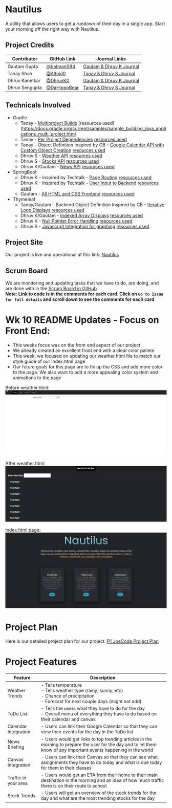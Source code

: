 # Nautilus
A utility that allows users to get a rundown of their day in a single app. Start your morning off the right way with Nautilus.

## Project Credits
Contributor | GitHub Link | Journal Links
----------- | ----------- | -------------
Gautam Gupta | [@batman084](https://github.com/batman084) | [Gautam & Dhruv K Journal](https://docs.google.com/document/d/1tCDVj-Cb-zR5BkXZF6V9x2aPzR__5qMSUu2iNDu2oko/edit?usp=sharing)
Tanay Shah | [@Altoid0](https://github.com/Altoid0) | [Tanay & Dhruv S Journal](https://docs.google.com/document/d/1g60S7gscwpYl4oalQHzpsQa1RahPRVd42iXyDRPMrnE/edit?usp=sharing)
Dhruv Kanetkar | [@DhruvK0](https://github.com/DhruvK0) | [Gautam & Dhruv K Journal](https://docs.google.com/document/d/1tCDVj-Cb-zR5BkXZF6V9x2aPzR__5qMSUu2iNDu2oko/edit?usp=sharing)
Dhruv Sengupta | [@DaHippoBear](https://github.com/DaHippoBear) | [Tanay & Dhruv S Journal](https://docs.google.com/document/d/1g60S7gscwpYl4oalQHzpsQa1RahPRVd42iXyDRPMrnE/edit?usp=sharing)

## Technicals Involved
* Gradle
  * Tanay - [Multiproject Builds](https://github.com/Altoid0/Nautilus/blob/master/settings.gradle) [resources used](https://docs.gradle.org/current/samples/sample_building_java_applications_multi_project.html
  * Tanay - [Per Project Dependencies](https://github.com/Altoid0/Nautilus/blob/master/menu/build.gradle) [resources used](https://spring.io/guides/gs/gradle/)
  * Tanay - Object Definition Inspired by CB - [Google Calendar API with Custom Object Creation](https://github.com/Altoid0/Nautilus/blob/master/calendar/src/main/Java/com/calendar/CalendarRequest.java) [resources used](https://developers.google.com/calendar/quickstart/java)
  * Dhruv S - [Weather API](https://github.com/Altoid0/Nautilus/blob/master/menu/src/main/java/com/nautilus/ApiCall.java) [resources used](https://openweathermap.org/current)
  * Dhruv S - [Stocks API](https://github.com/Altoid0/Nautilus/blob/master/menu/src/main/java/com/nautilus/StockEval.java) [resources used](https://polygon.io/)
  * Dhruv K/Gautam - [News API](https://github.com/Altoid0/Nautilus/blob/master/menu/src/main/java/com/nautilus/NewsCall.java) [resources used](https://newsapi.org/)
* SpringBoot
  * Dhruv K - Inspired by Techtalk - [Page Routing](https://github.com/Altoid0/Nautilus/blob/master/menu/src/main/java/com/nautilus/NautilusApplicationController.java#L20) [resources used](https://github.com/nighthawkcoders/spring-idea/blob/master/src/main/java/com/example/lessons/controllers/_MainController.java)
  * Dhruv K - Inspired by Techtalk - [User Input to Backend](https://github.com/Altoid0/Nautilus/blob/master/menu/src/main/java/com/nautilus/NautilusApplicationController.java#L21) [resources used](https://github.com/nighthawkcoders/spring-idea/blob/master/src/main/java/com/example/lessons/controllers/_MainController.java)
  * Gautam - [All HTML and CSS Frontend](https://github.com/Altoid0/Nautilus/tree/master/menu/src/main/resources) [resources used](https://www.w3schools.com/)
* Thymeleaf
  * Tanay/Gautam - Backend Object Definition Inspired by CB - [Iterative Loop Displays](https://github.com/Altoid0/Nautilus/blob/master/menu/src/main/resources/templates/calendar.html#L34) [resources used]()
  * Dhruv K/Gautam - [Indexed Array Displays]() [resources used](https://www.baeldung.com/thymeleaf-iteration)
  * Dhruv K - [Null Pointer Error Handling]() [resources used](https://attacomsian.com/blog/thymeleaf-handling-null-values)
  * Dhruv S - [Javascript Integration for graphing](https://github.com/Altoid0/Nautilus/blob/master/menu/src/main/resources/templates/stock.html) [resources used](https://visjs.github.io/vis-timeline/docs/graph2d/)

## Project Site
Our project is live and operational at this link: [Nautilus](http://76.176.51.196/)

## Scrum Board
We are monitoring and updating tasks that we have to do, are doing, and are done with in the [Scrum Board in GitHub](https://github.com/Altoid0/Nautilus/projects/1)  
**Note: Link to code is in the comments for each card. Click on `Go to issue for full details` and scroll down to see the comments for each card**  

# Wk 10 README Updates - Focus on Front End:
- This weeks focus was on the front end aspect of our project  
- We already created an excellent front end with a clear color pallete  
- This week, we focused on updating our weather.html file to match our style guide of our index.html page
- Our future goals for this page are to fix up the CSS and add more color to the page. We also want to add a more appealing color system and animations to the page

Before weather.html: ![](https://github.com/Altoid0/Nautilus/blob/master/assets/Weather_OldPage.png)

After weather.html: ![](https://github.com/Altoid0/Nautilus/blob/master/assets/Weather_HomePage.png)

Index.html page: ![](https://github.com/Altoid0/Nautilus/blob/master/assets/Index_HomePage.png)

# Project Plan
Here is our detailed project plan for our project: [P1 JoeCode Project Plan](https://docs.google.com/document/d/1m7wAU9ol465JiQeQv9NltoqsjlFo8B8UNO8IeDBx2rU/edit?usp=sharing)  

# Project Features
Feature | Description
------- | ---------------------------------------
Weather Trends | - Tells temperature  <br>- Tells weather type (rainy, sunny, etc)<br>  - Chance of precipitation<br>  - Forecast for next couple days (might not add)<br>  
ToDo List | - Tells the users what they have to do for the day<br>  - Overall menu of everything they have to do based on their calendar and canvas  
Calendar Integration | - Users can link their Google Calendar so that they can view their events for the day in the ToDo list  
News Briefing | - Users would get links to top trending articles in the morning to prepare the user for the day and to let them know of any important events happening in the world  
Canvas Integration | - Users can link their Canvas so that they can see what assignments they have to do today and what is due today for them in their classes  
Traffic in your area | - Users would get an ETA from their home to their main destination in the morning and an idea of how much traffic there is on their route to school  
Stock Trends | - Users will get an overview of the stock trends for the day and what are the most trending stocks for the day  
